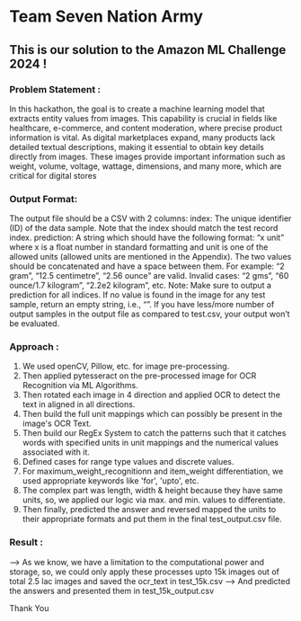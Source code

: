 # **Team Seven Nation Army**
## This is our solution to the Amazon ML Challenge 2024 !

### Problem Statement :
In this hackathon, the goal is to create a machine learning model that extracts entity values from images. This capability is crucial in fields like healthcare, e-commerce, and content moderation, where precise product information is vital. As digital marketplaces expand, many products lack detailed textual descriptions, making it essential to obtain key details directly from images. These images provide important information such as weight, volume, voltage, wattage, dimensions, and many more, which are critical for digital stores

### Output Format:
The output file should be a CSV with 2 columns:
index: The unique identifier (ID) of the data sample. Note that the index should match the test record index.
prediction: A string which should have the following format: “x unit” where x is a float number in standard formatting and unit is one of the allowed units (allowed units are mentioned in the Appendix). The two values should be concatenated and have a space between them.
For example: “2 gram”, “12.5 centimetre”, “2.56 ounce” are valid.
Invalid cases: “2 gms”, “60 ounce/1.7 kilogram”, “2.2e2 kilogram”, etc.
Note: Make sure to output a prediction for all indices. If no value is found in the image for any test sample, return an empty string, i.e., “”. If you have less/more number of output samples in the output file as compared to test.csv, your output won’t be evaluated.

### Approach : 
1) We used openCV, Pillow, etc. for image pre-processing.
2) Then applied pytesseract on the pre-processed image for OCR Recognition via ML Algorithms.
3) Then rotated each image in 4 direction and applied OCR to detect the text in aligned in all directions.
4) Then build the full unit mappings which can possibly be present in the image's OCR Text.
5) Then build our RegEx System to catch the patterns such that it catches words with specified units in unit mappings and the numerical values associated with it.
6) Defined cases for range type values and discrete values.
7) For maximum_weight_recognitionn and item_weight differentiation, we used appropriate keywords like 'for', 'upto', etc.
8) The complex part was length, width & height because they have same units, so, we applied our logic via max. and min. values to differentiate.
9) Then finally, predicted the answer and reversed mapped the units to their appropriate formats and put them in the final test_output.csv file.

### Result : 
--> As we know, we have a limitation to the computational power and storage, so, we could only apply these processes upto 15k images out of total 2.5 lac images and saved the ocr_text in test_15k.csv
--> And predicted the answers and presented them in test_15k_output.csv

Thank You 
